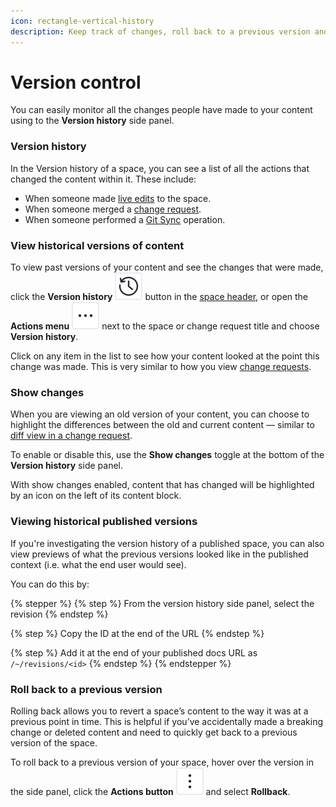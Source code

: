 ```yaml
---
icon: rectangle-vertical-history
description: Keep track of changes, roll back to a previous version and more
---
```


# Version control

You can easily monitor all the changes people have made to your content using to the **Version history** side panel.

### Version history <a href="#see-the-activity-of-a-specific-draft" id="see-the-activity-of-a-specific-draft"></a>

In the Version history of a space, you can see a list of all the actions that changed the content within it. These include:

* When someone made [live edits](../collaboration/live-edits.md) to the space.
* When someone merged a [change request](../collaboration/change-requests.md).
* When someone performed a [Git Sync](../getting-started/git-sync/) operation.

### View historical versions of content

To view past versions of your content and see the changes that were made, click the **Version history** <picture><source srcset="../.gitbook/assets/history_icon_dark.svg" media="(prefers-color-scheme: dark)"><img src="../.gitbook/assets/history_icon_light.svg" alt="The Version history icon in GitBook"></picture> button in the [space header](../resources/gitbook-ui.md#space-header), or open the **Actions menu** <picture><source srcset="../.gitbook/assets/actions-horizontal - dark.svg" media="(prefers-color-scheme: dark)"><img src="../.gitbook/assets/actions-horizontal.svg" alt="The Actions menu icon in GitBook"></picture> next to the space or change request title and choose **Version history**.&#x20;

Click on any item in the list to see how your content looked at the point this change was made. This is very similar to how you view [change requests](../collaboration/change-requests.md).

### Show changes

When you are viewing an old version of your content, you can choose to highlight the differences between the old and current content — similar to [diff view in a change request](../collaboration/change-requests.md#diff-mode).&#x20;

To enable or disable this, use the **Show changes** toggle at the bottom of the **Version history** side panel.

With show changes enabled, content that has changed will be highlighted by an icon on the left of its content block.&#x20;

### Viewing historical published versions

If you're investigating the version history of a published space, you can also view previews of what the previous versions looked like in the published context (i.e. what the end user would see).

You can do this by:

{% stepper %}
{% step %}
From the version history side panel, select the revision
{% endstep %}

{% step %}
Copy the ID at the end of the URL
{% endstep %}

{% step %}
Add it at the end of your published docs URL as `/~/revisions/<id>`
{% endstep %}
{% endstepper %}

### Roll back to a previous version

Rolling back allows you to revert a space’s content to the way it was at a previous point in time. This is helpful if you’ve accidentally made a breaking change or deleted content and need to quickly get back to a previous version of the space.

To roll back to a previous version of your space, hover over the version in the side panel, click the **Actions button** <picture><source srcset="../.gitbook/assets/actions_icon_dark.svg" media="(prefers-color-scheme: dark)"><img src="../.gitbook/assets/actions_icon_light.svg" alt="The Actions menu icon in GitBook"></picture> and select **Rollback**.
